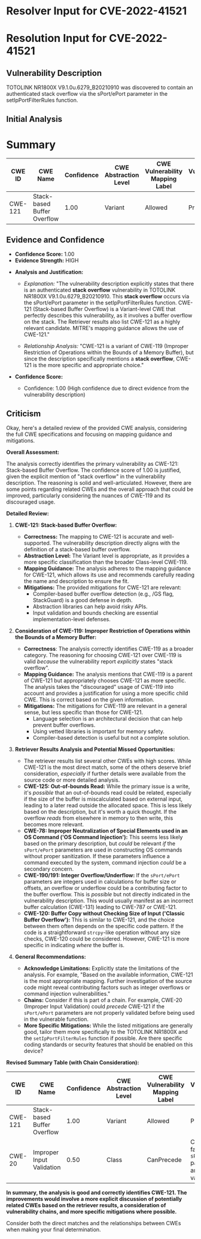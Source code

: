 # Resolver Input for CVE-2022-41521

# Resolution Input for CVE-2022-41521

## Vulnerability Description
TOTOLINK NR1800X V9.1.0u.6279_B20210910 was discovered to contain an authenticated stack overflow via the sPort/ePort parameter in the setIpPortFilterRules function.

## Initial Analysis
# Summary
| CWE ID | CWE Name | Confidence | CWE Abstraction Level | CWE Vulnerability Mapping Label | CWE-Vulnerability Mapping Notes |
|---|---|---|---|---|---|
| CWE-121 | Stack-based Buffer Overflow | 1.00 | Variant | Allowed | Primary CWE |

## Evidence and Confidence

*   **Confidence Score:** 1.00
*   **Evidence Strength:** HIGH

- **Analysis and Justification:**  
  - *Explanation:* "The vulnerability description explicitly states that there is an authenticated **stack overflow** vulnerability in TOTOLINK NR1800X V9.1.0u.6279_B20210910. This **stack overflow** occurs via the sPort/ePort parameter in the setIpPortFilterRules function. CWE-121 (Stack-based Buffer Overflow) is a Variant-level CWE that perfectly describes this vulnerability, as it involves a buffer overflow on the stack. The Retriever results also list CWE-121 as a highly relevant candidate. MITRE's mapping guidance allows the use of CWE-121."
  
  - *Relationship Analysis:* "CWE-121 is a variant of CWE-119 (Improper Restriction of Operations within the Bounds of a Memory Buffer), but since the description specifically mentions a **stack overflow**, CWE-121 is the more specific and appropriate choice."

- **Confidence Score:**  
  - Confidence: 1.00 (High confidence due to direct evidence from the vulnerability description)

## Criticism
Okay, here's a detailed review of the provided CWE analysis, considering the full CWE specifications and focusing on mapping guidance and mitigations.

**Overall Assessment:**

The analysis correctly identifies the primary vulnerability as CWE-121: Stack-based Buffer Overflow. The confidence score of 1.00 is justified, given the explicit mention of "stack overflow" in the vulnerability description. The reasoning is solid and well-articulated. However, there are some points regarding related CWEs and the overall approach that could be improved, particularly considering the nuances of CWE-119 and its discouraged usage.

**Detailed Review:**

1.  **CWE-121: Stack-based Buffer Overflow:**
    *   **Correctness:** The mapping to CWE-121 is accurate and well-supported. The vulnerability description directly aligns with the definition of a stack-based buffer overflow.
    *   **Abstraction Level:** The Variant level is appropriate, as it provides a more specific classification than the broader Class-level CWE-119.
    *   **Mapping Guidance:** The analysis adheres to the mapping guidance for CWE-121, which allows its use and recommends carefully reading the name and description to ensure the fit.
    *   **Mitigations:** The provided mitigations for CWE-121 are relevant:
        *   Compiler-based buffer overflow detection (e.g., /GS flag, StackGuard) is a good defense in depth.
        *   Abstraction libraries can help avoid risky APIs.
        *   Input validation and bounds checking are essential implementation-level defenses.

2.  **Consideration of CWE-119: Improper Restriction of Operations within the Bounds of a Memory Buffer:**

    *   **Correctness**: The analysis correctly identifies CWE-119 as a broader category. The reasoning for choosing CWE-121 over CWE-119 is valid *because* the vulnerability report *explicitly* states "stack overflow".
    *   **Mapping Guidance:** The analysis mentions that CWE-119 is a parent of CWE-121 but appropriately chooses CWE-121 as more specific. The analysis takes the "discouraged" usage of CWE-119 into account and provides a justification for using a more specific child CWE. This is correct based on the given information.
    *   **Mitigations:**  The mitigations for CWE-119 are relevant in a general sense, but less specific than those for CWE-121.
        *   Language selection is an architectural decision that can help prevent buffer overflows.
        *   Using vetted libraries is important for memory safety.
        *   Compiler-based detection is useful but not a complete solution.

3.  **Retriever Results Analysis and Potential Missed Opportunities:**

    *   The retriever results list several other CWEs with high scores. While CWE-121 is the most direct match, some of the others deserve brief consideration, *especially* if further details were available from the source code or more detailed analysis.
    *   **CWE-125: Out-of-bounds Read:** While the primary issue is a write, it's *possible* that an out-of-bounds read could be related, especially if the size of the buffer is miscalculated based on external input, leading to a later read outside the allocated space.  This is less likely based on the description, but it's worth a quick thought. If the overflow *reads* from elsewhere in memory to then write, this becomes more relevant.
    *   **CWE-78: Improper Neutralization of Special Elements used in an OS Command ('OS Command Injection'):** This seems less likely based on the primary description, but *could* be relevant *if* the `sPort/ePort` parameters are used in constructing OS commands without proper sanitization. If these parameters influence a command executed by the system, command injection *could* be a secondary concern.
    *   **CWE-190/191: Integer Overflow/Underflow:** If the `sPort/ePort` parameters are integers used in calculations for buffer size or offsets, an overflow or underflow could be a contributing factor to the buffer overflow. This is *possible* but not directly indicated in the vulnerability description. This would usually manifest as an incorrect buffer calculation (CWE-131) leading to CWE-787 or CWE-121.
    *   **CWE-120: Buffer Copy without Checking Size of Input ('Classic Buffer Overflow'):** This is similar to CWE-121, and the choice between them often depends on the specific code pattern. If the code is a straightforward `strcpy`-like operation without any size checks, CWE-120 could be considered. However, CWE-121 is more specific in indicating *where* the buffer is.

4.  **General Recommendations:**

    *   **Acknowledge Limitations:** Explicitly state the limitations of the analysis. For example, "Based on the available information, CWE-121 is the most appropriate mapping. Further investigation of the source code might reveal contributing factors such as integer overflows or command injection vulnerabilities."
    *   **Chains:** Consider if this is part of a chain.  For example, CWE-20 (Improper Input Validation) could *precede* CWE-121 if the `sPort/ePort` parameters are not properly validated before being used in the vulnerable function.
    *   **More Specific Mitigations:** While the listed mitigations are generally good, tailor them more specifically to the TOTOLINK NR1800X and the `setIpPortFilterRules` function if possible. Are there specific coding standards or security features that should be enabled on this device?

**Revised Summary Table (with Chain Consideration):**

| CWE ID | CWE Name | Confidence | CWE Abstraction Level | CWE Vulnerability Mapping Label | CWE-Vulnerability Mapping Notes |
|---|---|---|---|---|---|
| CWE-121 | Stack-based Buffer Overflow | 1.00 | Variant | Allowed | Primary CWE |
| CWE-20 | Improper Input Validation | 0.50 | Class | CanPrecede | Contributing factor if `sPort/ePort` parameters are not validated. |

**In summary, the analysis is good and correctly identifies CWE-121. The improvements would involve a more explicit discussion of potentially related CWEs based on the retriever results, a consideration of vulnerability chains, and more specific mitigations where possible.**

Consider both the direct matches and the relationships between CWEs
when making your final determination.
        